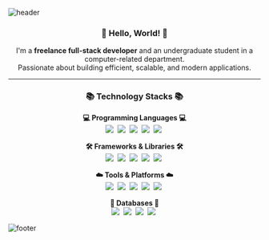 ![header](https://capsule-render.vercel.app/api?type=waving&height=270&color=gradient&text=F8DC102&textBg=false&section=header&rotate=3&fontSize=77&desc=A%20Full%20Stack%20Developer&reversal=false&fontAlignY=37&descAlignY=49&animation=twinkling)

<h3 align="center">👋 Hello, World! 👋</h3>
<p align="center">
I'm a <strong>freelance full-stack developer</strong> and an undergraduate student in a computer-related department.
<br>
Passionate about building efficient, scalable, and modern applications.
</p>

---

<h3 align="center">📚 Technology Stacks 📚</h3>

<p align="center">
  <strong>💻 Programming Languages 💻</strong><br>
  <img src="https://img.shields.io/badge/-Rust-blueviolet" />&nbsp
  <img src="https://img.shields.io/badge/-C%20Family-lightblue"/>&nbsp
  <img src="https://img.shields.io/badge/-Java-orange"/>&nbsp
  <img src="https://img.shields.io/badge/-Python-blue"/>&nbsp
  <img src="https://img.shields.io/badge/-Swift-yellow"/>&nbsp
</p>

<p align="center">
  <strong>🛠️ Frameworks & Libraries 🛠️</strong><br>
  <img src="https://img.shields.io/badge/-Actix-brightgreen"/>&nbsp
  <img src="https://img.shields.io/badge/-Django-forestgreen"/>&nbsp
  <img src="https://img.shields.io/badge/-Spring-green"/>&nbsp
  <img src="https://img.shields.io/badge/-React%20Native-deepskyblue"/>&nbsp
  <img src="https://img.shields.io/badge/-SwiftUI-yellow"/>&nbsp
</p>

<p align="center">
  <strong>☁️ Tools & Platforms ☁️</strong><br>
  <img src="https://img.shields.io/badge/-AWS-orange"/>&nbsp
  <img src="https://img.shields.io/badge/-Docker-blue"/>&nbsp
  <img src="https://img.shields.io/badge/-Nginx-green"/>&nbsp
  <img src="https://img.shields.io/badge/-Git-black"/>&nbsp
  <img src="https://img.shields.io/badge/-Jenkins-lightgray"/>&nbsp
</p>

<p align="center">
  <strong>📂 Databases 📂</strong><br>
  <img src="https://img.shields.io/badge/-DynamoDB-4053D6"/>&nbsp
  <img src="https://img.shields.io/badge/-PostgreSQL-blueviolet"/>&nbsp
  <img src="https://img.shields.io/badge/-MySQL-navy"/>&nbsp
  <img src="https://img.shields.io/badge/-MariaDB-navy"/>&nbsp
</p>

![footer](https://capsule-render.vercel.app/api?type=waving&height=170&color=gradient&section=footer)
